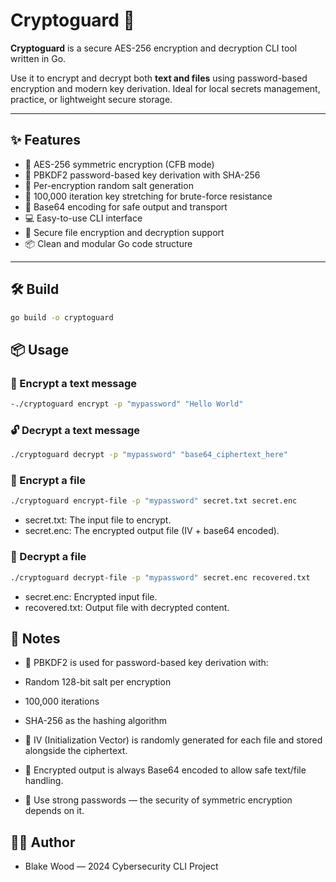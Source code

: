 # Cryptoguard 🔐

**Cryptoguard** is a secure AES-256 encryption and decryption CLI tool written in Go.

Use it to encrypt and decrypt both **text and files** using password-based encryption and modern key derivation. Ideal for local secrets management, practice, or lightweight secure storage.

---

## ✨ Features

- 🔐 AES-256 symmetric encryption (CFB mode)
- 🧂 PBKDF2 password-based key derivation with SHA-256
- 🔑 Per-encryption random salt generation
- 🔁 100,000 iteration key stretching for brute-force resistance
- 🧾 Base64 encoding for safe output and transport
- 💻 Easy-to-use CLI interface
- 📂 Secure file encryption and decryption support
- 📦 Clean and modular Go code structure

---

## 🛠️ Build

```bash
go build -o cryptoguard
```
## 📦 Usage

### 🔐 Encrypt a text message
```bash
-./cryptoguard encrypt -p "mypassword" "Hello World"
```

### 🔓 Decrypt a text message
```bash
./cryptoguard decrypt -p "mypassword" "base64_ciphertext_here"
```

### 📁 Encrypt a file
```bash
./cryptoguard encrypt-file -p "mypassword" secret.txt secret.enc
```
- secret.txt: The input file to encrypt.
- secret.enc: The encrypted output file (IV + base64 encoded).

### 📁 Decrypt a file
```bash
./cryptoguard decrypt-file -p "mypassword" secret.enc recovered.txt
```
- secret.enc: Encrypted input file.
- recovered.txt: Output file with decrypted content.

## 📌 Notes

- 🔐 PBKDF2 is used for password-based key derivation with:

- Random 128-bit salt per encryption

- 100,000 iterations

- SHA-256 as the hashing algorithm

- 🔁 IV (Initialization Vector) is randomly generated for each file and stored alongside the ciphertext.

- 🧾 Encrypted output is always Base64 encoded to allow safe text/file handling.

- 🚨 Use strong passwords — the security of symmetric encryption depends on it.



## 🧑‍💻 Author
- Blake Wood — 2024 Cybersecurity CLI Project

